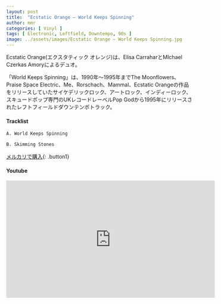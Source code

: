 ```yaml
---
layout: post
title:  "Ecstatic Orange – World Keeps Spinning"
author: mmr
categories: [ Vinyl ]
tags: [ Electronic, Leftfield, Downtempo, 90s ]
image: ../assets/images/Ecstatic Orange – World Keeps Spinning.jpg
---
```


Ecstatic Orange(エクスタティック オレンジ)は、Elisa CarraharとMIchael Czerkas Amoryによるデュオ。

「World Keeps Spinning」は、1990年〜1995年までThe Moonflowers、Praise Space Electric、Me、Rorschach、Mammal、Ecstatic Orangeの作品をリリースしていたサイケデリックロック、アートロック、インディーロック、スキュードポップ専門のUKレコードレーベルPop Godから1995年にリリースされたレフトフィールドダウンテンポトラック。

#### Tracklist
```md
A. World Keeps Spinning

B. Skimming Stones
```

[メルカリで購入](https://jp.mercari.com/item/m67613286941?afid=6142608987){: .button1}

#### Youtube
<iframe width="560" height="315" src="https://www.youtube.com/embed/VsOLS7N2dFs?si=VW8e261vGPTt_Ra5" title="YouTube video player" frameborder="0" allow="accelerometer; autoplay; clipboard-write; encrypted-media; gyroscope; picture-in-picture; web-share" referrerpolicy="strict-origin-when-cross-origin" allowfullscreen></iframe>